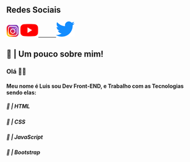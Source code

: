 
<p align="center">
  <h2>Redes Sociais</h2>
  <a href="https://instagram.com/lszofficial"><img src="instagram.png"></a> 
  <a href="https://www.youtube.com/channel/UCRp01kjOxdBW4JbAN5-CGHg?view_as=subscriber"><img src="youtube.png"</a> ㅤㅤㅤ
  <a href="https://twitter.com/HProgramador"><img src="Twitter.png"></a>
</p>



## 👑 | Um pouco sobre mim!

<h3>Olá 👋🏻</h3>
<h4>Meu nome é Luis sou Dev Front-END, e Trabalho com as Tecnologias sendo elas:</h4>
<h5>🚀 | HTML</h5>
<h5>🧪 | CSS</h5>
<h5>🚀 | JavaScript
<h5>🧪 | Bootstrap</h5>
  
